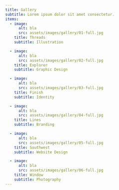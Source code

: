 ```yaml
---
title: Gallery
subtitle: Lorem ipsum dolor sit amet consectetur.
items:
  - image:
      alt: bla
      src: assets/images/gallery/01-full.jpg
    title: Threads
    subtitle: Illustration

  - image:
      alt: bla
      src: assets/images/gallery/02-full.jpg
    title: Explorer
    subtitle: Graphic Design

  - image:
      alt: bla
      src: assets/images/gallery/03-full.jpg
    title: Finish
    subtitle: Identity

  - image:
      alt: bla
      src: assets/images/gallery/04-full.jpg
    title: Lines
    subtitle: Branding

  - image:
      alt: bla
      src: assets/images/gallery/05-full.jpg
    title: Southwest
    subtitle: Website Design

  - image:
      alt: bla
      src: assets/images/gallery/06-full.jpg
    title: Window
    subtitle: Photography
---
```

